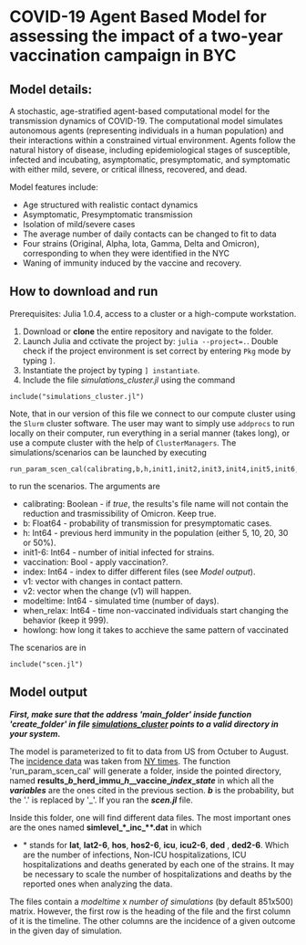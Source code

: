 # COVID-19 Agent Based Model for assessing the impact of a two-year vaccination campaign in BYC
## Model details:
A stochastic, age-stratified agent-based computational model for the transmission dynamics of COVID-19. The computational model simulates autonomous agents (representing individuals in a human population) and their interactions within a constrained virtual environment. Agents follow the natural history of disease, including epidemiological stages of susceptible, infected and incubating, asymptomatic, presymptomatic, and symptomatic with either mild, severe, or critical illness, recovered, and dead.

Model features include:

- Age structured with realistic contact dynamics
- Asymptomatic, Presymptomatic transmission
- Isolation of mild/severe cases
- The average number of daily contacts can be changed to fit to data
- Four strains (Original, Alpha, Iota, Gamma, Delta and Omicron), corresponding to when they were identified in the NYC
- Waning of immunity induced by the vaccine and recovery.

## How to download and run

Prerequisites: Julia 1.0.4, access to a cluster or a high-compute workstation. 

1) Download or **clone** the entire repository and navigate to the folder.
2) Launch Julia and cctivate the project by: `julia --project=.`. Double check if the project environment is set correct by entering `Pkg` mode by typing `]`. 
3) Instantiate the project by typing `] instantiate`.
4) Include the file *simulations_cluster.jl* using the command
```
include("simulations_cluster.jl")
```
Note, that in our version of this file we connect to our compute cluster using the `Slurm` cluster software. The user may want to simply use `addprocs` to run locally on their computer, run everything in a serial manner (takes long), or use a compute cluster with the help of `ClusterManagers`. The simulations/scenarios can be launched by executing 

```
run_param_scen_cal(calibrating,b,h,init1,init2,init3,init4,init5,init6,index,v1,v2,modeltime,vaccination,whenrelax,howlong)
```

to run the scenarios. The arguments are

- calibrating: Boolean \- if *true*, the results's file name will not contain the reduction and trasmissibility of Omicron. Keep true.
- b: Float64 \- probability of transmission for presymptomatic cases.
- h: Int64 \- previous herd immunity in the population (either 5, 10, 20, 30 or 50%).
- init1-6: Int64 \- number of initial infected for strains.
- vaccination: Bool \- apply vaccination?.
- index: Int64 \- index to differ different files (see *Model output*).
- v1: vector with changes in contact pattern.
- v2: vector when the change (v1) will happen.
- modeltime: Int64 \- simulated time (number of days).
- when_relax: Int64 \- time non-vaccinated individuals start changing the behavior (keep it 999).
- howlong: how long it takes to acchieve the same pattern of vaccinated

The scenarios are in

```
include("scen.jl")
```

## Model output

***First, make sure that the address 'main_folder' inside function 'create_folder' in file [simulations_cluster](simulations_cluster.jl) points to a valid directory in your system.*** 

The model is parameterized to fit to data from US from Octuber to August. The [incidence data](data_us.csv) was taken from [NY times](https://raw.githubusercontent.com/nytimes/covid-19-data/master/us-counties.csv). The function 'run_param_scen_cal' will generate a folder, inside the pointed directory, named **results\__b_\_herd\_immu\__h_\__vaccine\__index_\__state_** in which all the ***variables*** are the ones cited in the previous section. ***b*** is the probability, but the '.' is replaced by '\_'. If you ran the ***scen.jl*** file.

Inside this folder, one will find different data files. The most important ones are the ones named
**simlevel_\*\_inc\_\*\*.dat** in which

- \* stands for **lat**, **lat2-6**, **hos**, **hos2-6**, **icu**, **icu2-6**, **ded** , **ded2-6**. Which are the number of infections, Non-ICU hospitalizations, ICU hospitalizations and deaths generated by each one of the strains. It may be necessary to scale the number of hospitalizations and deaths by the reported ones when analyzing the data.


The files contain a *modeltime* x *number of simulations* (by default 851x500) matrix. However, the first row is the heading of the file and the first column of it is the timeline. The other columns are the incidence of a given outcome in the given day of simulation.